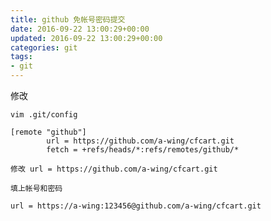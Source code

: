 ```yaml
---
title: github 免帐号密码提交
date: 2016-09-22 13:00:29+00:00
updated: 2016-09-22 13:00:29+00:00
categories: git
tags:
- git
---
```


修改

    
    vim .git/config
    
    [remote "github"]
            url = https://github.com/a-wing/cfcart.git
            fetch = +refs/heads/*:refs/remotes/github/*
    
    修改 url = https://github.com/a-wing/cfcart.git
    
    填上帐号和密码
    
    url = https://a-wing:123456@github.com/a-wing/cfcart.git



